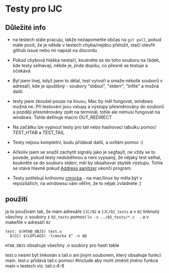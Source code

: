 # Testy pro IJC

## Důležité info

- na testech stále pracuju, takže nezapomeňte občas na `git pull`, pokud máte pocit, že je někde v testech chyba/nejdou přeložit, stačí otevřít github issue nebo mi napsat na discordu
- Pokud chybová hláška nestačí, koukněte se do toho souboru na řádek, kde testy selhávají, někde je, jinde dopíšu, co přesně se testuje a očekává

- Byl jsem línej, když jsem to dělal, test vytvoří a smaže několik souborů v adresáři, kde je spuštěný - soubory "stdout", "stderr", "infile" a možná další
- testy jsem zkoušel pouze na linuxu, Mac by měl fungovat, windows možná ne. Při testování jsou vstupy a výstupy přesměrovány do souborů a později přesměrovány zpět na terminál, tohle ale nemusí fungovat na windows. Tohle definuje macro OUT_REDIRECT
- Na začátku lze vypnout testy pro tail nebo hashovací tabulku pomocí TEST_HTAB a TEST_TAIL
- Testy nejsou kompletní, budu přidávat další, a uvítám pomoc :)
- Ačkoliv jsem se snažil zachytit signály jako je segfault, ne vždy se to povede, pokud testy nedoběhnou a není vypsaný, že nějaký test selhal, koukněte se do souboru stderr, měl by obsahovat zbytek výstupu. Tohle se stává hlavně pokud [Address sanitizer](https://clang.llvm.org/docs/AddressSanitizer.html) ukončí program.


- Testy potřebují knihovnu [cmocka](https://cmocka.org/) - na mac/linux by měla být v repozitářích, na windowsu vám věřím, že to nějak zvládnete :)

## použití

ja to používám tak, že mám adresáře `IJC/02` a `IJC/02_tests` a v `02` linknutý všechny .c soubory z `02_tests` pomocí `ln -s ../02_tests/*.c  .` a v makefile v adresáři `02` 
```
test: $(HTAB_OBJS) test.o
  $(CC) $(LDFLAGS) -lcmocka $^ -o $@
```
`HTAB_OBJS` obsahuje všechny .o soubory pro hash table

test.o nesmí být linkován s tail.o ani jiným souborem, který obsahuje funkci main.
test.c přidává tail.c pomocí #include aby mohl změnit jméno funkce main v testech viz. tail.c:4-6

